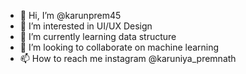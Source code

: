 - 👋 Hi, I’m @karunprem45
- 👀 I’m interested in UI/UX Design
- 🌱 I’m currently learning data structure
- 💞️ I’m looking to collaborate on machine learning 
- 📫 How to reach me instagram @karuniya_premnath

<!---
karunprem45/karunprem45 is a ✨ special ✨ repository because its `README.md` (this file) appears on your GitHub profile.
You can click the Preview link to take a look at your changes.
--->
